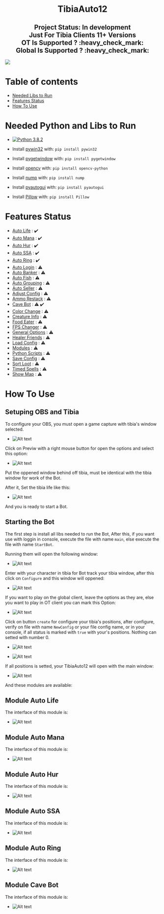 <h1 align="center"> TibiaAuto12 </h1>

<h2 align="center"> Project Status: In development <br />Just For Tibia Clients 11+ Versions<br />OT Is Supported ? :heavy_check_mark:<br />Global Is Supported ? :heavy_check_mark:</h2>

<img align="Center" src="https://github.com/MuriloChianfa/TibiaAuto12/blob/master/images/ImagesReadme/Root.png">

# Table of contents

- [Needed Libs to Run](#Needed-Python-and-Libs-to-Run)
- [Features Status](#Features-Status)
- [How To Use](#How-To-Use)

# Needed Python and Libs to Run

- [![Python 3.8.2](https://img.shields.io/badge/python-3.8.2-blue.svg)](https://www.python.org/downloads/release/python-382/)

- Install [pywin32](http://www.qarevolution.com/5-step-install-pywin32-using-pip/) with: `pip install pywin32`

- Install [pygetwindow](https://pypi.org/project/PyGetWindow/) with: `pip install pygetwindow`

- Install [opencv](https://pypi.org/project/opencv-python/) with: `pip install opencv-python`

- Install [nump](https://pypi.org/project/numpy/) with: `pip install nump`

- Install [pyautogui](https://pypi.org/project/PyAutoGUI/) with: `pip install pyautogui`

- Install [Pillow](https://pypi.org/project/Pillow/2.2.2/) with: `pip install Pillow`

# Features Status

- [Auto Life](#Module-Auto-Life) : :heavy_check_mark:
- [Auto Mana](#Module-Auto-Mana) : :heavy_check_mark:
- [Auto Hur](#Module-Auto-Hur) : :heavy_check_mark:
- [Auto SSA](#Module-Auto-SSA) : :heavy_check_mark:
- [Auto Ring](#Module-Auto-Ring) : :heavy_check_mark:
- [Auto Login]() : :warning:
- [Auto Banker]() : :warning:
- [Auto Fish]() : :warning:
- [Auto Grouping]() : :warning:
- [Auto Seller]() : :warning:
- [Adjust Config]() : :warning:
- [Ammo Restack]() : :warning:
- [Cave Bot](#Module-Cave-Bot) : :warning: :heavy_check_mark:
- [Color Change]() : :warning:
- [Creature Info]() : :warning:
- [Food Eater]() : :warning:
- [FPS Changer]() : :warning:
- [General Options]() : :warning:
- [Healer Friends]() : :warning:
- [Load Config]() : :warning:
- [Modules]() : :warning:
- [Python Scripts]() : :warning:
- [Save Config]() : :warning:
- [Sort Loot]() : :warning:
- [Timed Spells]() : :warning:
- [Show Map]() : :warning:

# How To Use

## Setuping OBS and Tibia

To configure your OBS, you must open a game capture with tibia's window selected.

- ![Alt text](https://github.com/MuriloChianfa/TibiaAuto12/blob/master/images/ImagesReadme/OBS/SetTibia.png)

Click on Previw with a right mouse button for open the options and select this option:

- ![Alt text](https://github.com/MuriloChianfa/TibiaAuto12/blob/master/images/ImagesReadme/OBS/Projetor.png)

Put the oppened window behind off tibia, must be identical with the tibia window for work of the Bot.

After it, Set the tibia life like this:

- ![Alt text](https://github.com/MuriloChianfa/TibiaAuto12/blob/master/images/ImagesReadme/OBS/MarkLife.png)

And you is ready to start a Bot.

## Starting the Bot

The first step is install all libs needed to run the Bot, After this, if you want use with loggin in console, execute the file with name `main`, else execute the file with name `StartBot`.

Running them will open the following window:

- ![Alt text](https://github.com/MuriloChianfa/TibiaAuto12/blob/master/images/ImagesReadme/SelectCharacter.png)

Enter with your character in tibia for Bot track your tibia window, after this click on `Configure` and this window will oppened:

- ![Alt text](https://github.com/MuriloChianfa/TibiaAuto12/blob/master/images/ImagesReadme/SelectConfig.png)

If you want to play on the global client, leave the options as they are, else you want to play in OT client you can mark this Option:

- ![Alt text](https://github.com/MuriloChianfa/TibiaAuto12/blob/master/images/ImagesReadme/SendEvents.png)

Click on button `create` for configure your tibia's positions, after configure, verify on file with name `NewConfig` or your file config name, or in your console, if all status is marked with `true` with your's positions. Nothing can setted with number 0.

- ![Alt text](https://github.com/MuriloChianfa/TibiaAuto12/blob/master/images/ImagesReadme/ConsoleConfig.png)

- ![Alt text](https://github.com/MuriloChianfa/TibiaAuto12/blob/master/images/ImagesReadme/JsonConfig.png)

If all positions is setted, your TibiaAuto12 will open with the main window:

- ![Alt text](https://github.com/MuriloChianfa/TibiaAuto12/blob/master/images/ImagesReadme/Root.png)

And these modules are available:

## Module Auto Life

The interface of this module is:

- ![Alt text](https://github.com/MuriloChianfa/TibiaAuto12/blob/master/images/ImagesReadme/AutoHeal.png)

## Module Auto Mana

The interface of this module is:

- ![Alt text](https://github.com/MuriloChianfa/TibiaAuto12/blob/master/images/ImagesReadme/AutoMana.png)

## Module Auto Hur

The interface of this module is:

- ![Alt text](https://github.com/MuriloChianfa/TibiaAuto12/blob/master/images/ImagesReadme/AutoHur.png)

## Module Auto SSA

The interface of this module is:

- ![Alt text](https://github.com/MuriloChianfa/TibiaAuto12/blob/master/images/ImagesReadme/AutoAmulet.png)

## Module Auto Ring

The interface of this module is:

- ![Alt text](https://github.com/MuriloChianfa/TibiaAuto12/blob/master/images/ImagesReadme/AutoRing.png)

## Module Cave Bot

The interface of this module is:

- ![Alt text](https://github.com/MuriloChianfa/TibiaAuto12/blob/master/images/ImagesReadme/CaveBot.png)
